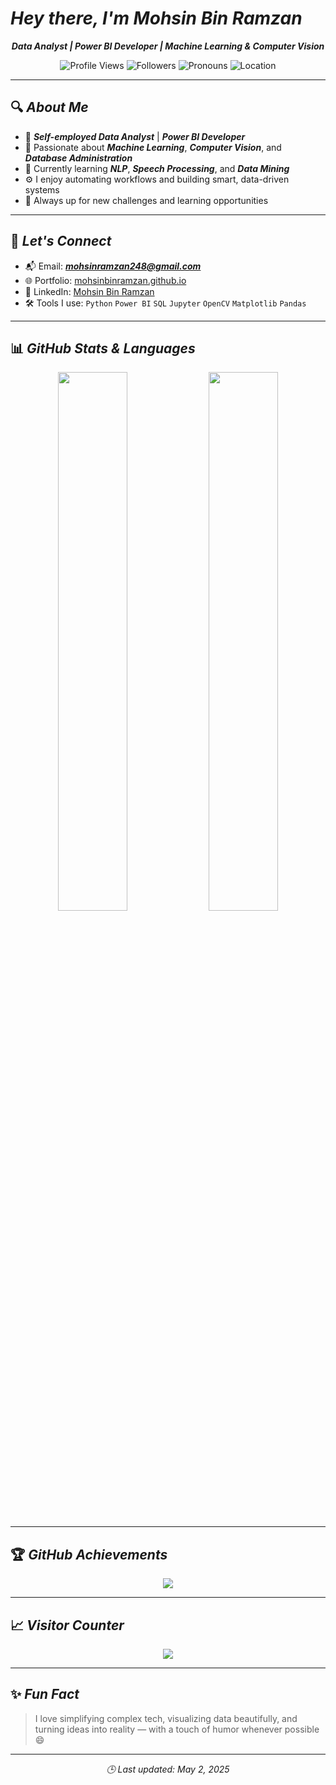 


# ***Hey there, I'm Mohsin Bin Ramzan***

<div align="center">
  
  ***Data Analyst | Power BI Developer | Machine Learning & Computer Vision***

  ![Profile Views](https://komarev.com/ghpvc/?username=MOHSINBINRAMZAN&label=👁️%20Profile%20Views&color=61dafb&style=flat-square)
  ![Followers](https://img.shields.io/github/followers/MOHSINBINRAMZAN?label=🙌%20Followers&style=flat-square&color=A349A4)
  ![Pronouns](https://img.shields.io/badge/Pronouns-He%2FHim-8e44ad?style=flat-square)
  ![Location](https://img.shields.io/badge/📍%20Location-Rawalpindi%2C%20PK-f5c518?style=flat-square)
</div>

---

## 🔍 ***About Me***

- 💼 ***Self-employed Data Analyst*** | ***Power BI Developer***
- 🤖 Passionate about ***Machine Learning***, ***Computer Vision***, and ***Database Administration***
- 📘 Currently learning ***NLP***, ***Speech Processing***, and ***Data Mining***
- ⚙️ I enjoy automating workflows and building smart, data-driven systems
- 🧠 Always up for new challenges and learning opportunities

---

## 💬 ***Let's Connect***

- 📬 Email: ***mohsinramzan248@gmail.com***
- 🌐 Portfolio: [mohsinbinramzan.github.io](https://mohsinbinramzan.github.io)
- 💼 LinkedIn: [Mohsin Bin Ramzan](https://www.linkedin.com/in/mohsin-bin-ramzan-7022827271/)
- 🛠️ Tools I use: `Python` `Power BI` `SQL` `Jupyter` `OpenCV` `Matplotlib` `Pandas`

---

## 📊 ***GitHub Stats & Languages***

<div align="center">
  <img src="https://github-readme-stats.vercel.app/api?username=MOHSINBINRAMZAN&show_icons=true&theme=tokyonight&hide_border=true" width="47%" />
  <img src="https://github-readme-stats.vercel.app/api/top-langs/?username=MOHSINBINRAMZAN&layout=compact&theme=dracula&hide_border=true" width="47%" />
</div>

---

## 🏆 ***GitHub Achievements***

<div align="center">
  <img src="https://github-profile-trophy.vercel.app/?username=MOHSINBINRAMZAN&theme=monokai&margin-w=10&no-frame=true" />
</div>

---

## 📈 ***Visitor Counter***

<div align="center">
  <img src="https://profile-counter.glitch.me/MOHSINBINRAMZAN/count.svg" />
</div>

---

## ✨ ***Fun Fact***

> I love simplifying complex tech, visualizing data beautifully, and turning ideas into reality — with a touch of humor whenever possible 😄

---

<div align="center"><i>🕒 Last updated: May 2, 2025</i></div>
